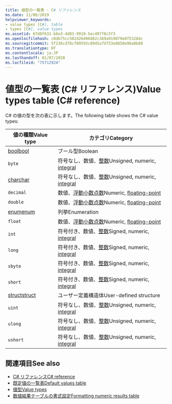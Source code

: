 ```yaml
---
title: 値型の一覧表 - C# リファレンス
ms.date: 11/06/2019
helpviewer_keywords:
- value types [C#], table
- types [C#], value types
ms.assetid: 67d8f631-b6e3-4d83-9910-5ec497f8c5f3
ms.openlocfilehash: c0db75cc502426490d82c369a919079e8f53284c
ms.sourcegitcommit: 5f236cd78cf09593c8945a7d753e0850e96a0b80
ms.translationtype: HT
ms.contentlocale: ja-JP
ms.lasthandoff: 01/07/2020
ms.locfileid: "75712924"
---
```

# <a name="value-types-table-c-reference"></a><span data-ttu-id="a7463-102">値型の一覧表 (C# リファレンス)</span><span class="sxs-lookup"><span data-stu-id="a7463-102">Value types table (C# reference)</span></span>

<span data-ttu-id="a7463-103">C# の値の型を次の表に示します。</span><span class="sxs-lookup"><span data-stu-id="a7463-103">The following table shows the C# value types:</span></span>

|<span data-ttu-id="a7463-104">値の種類</span><span class="sxs-lookup"><span data-stu-id="a7463-104">Value type</span></span>|<span data-ttu-id="a7463-105">カテゴリ</span><span class="sxs-lookup"><span data-stu-id="a7463-105">Category</span></span>|
|----------------|--------------|
|[<span data-ttu-id="a7463-106">bool</span><span class="sxs-lookup"><span data-stu-id="a7463-106">bool</span></span>](../builtin-types/bool.md)|<span data-ttu-id="a7463-107">ブール型</span><span class="sxs-lookup"><span data-stu-id="a7463-107">Boolean</span></span>|
|`byte`|<span data-ttu-id="a7463-108">符号なし、数値、[整数](../builtin-types/integral-numeric-types.md)</span><span class="sxs-lookup"><span data-stu-id="a7463-108">Unsigned, numeric, [integral](../builtin-types/integral-numeric-types.md)</span></span>|
|[<span data-ttu-id="a7463-109">char</span><span class="sxs-lookup"><span data-stu-id="a7463-109">char</span></span>](../builtin-types/char.md)|<span data-ttu-id="a7463-110">符号なし、数値、[整数](../builtin-types/integral-numeric-types.md)</span><span class="sxs-lookup"><span data-stu-id="a7463-110">Unsigned, numeric, [integral](../builtin-types/integral-numeric-types.md)</span></span>|
|`decimal`|<span data-ttu-id="a7463-111">数値、[浮動小数点数](../builtin-types/floating-point-numeric-types.md)</span><span class="sxs-lookup"><span data-stu-id="a7463-111">Numeric, [floating-point](../builtin-types/floating-point-numeric-types.md)</span></span>|
|`double`|<span data-ttu-id="a7463-112">数値、[浮動小数点数](../builtin-types/floating-point-numeric-types.md)</span><span class="sxs-lookup"><span data-stu-id="a7463-112">Numeric, [floating-point](../builtin-types/floating-point-numeric-types.md)</span></span>|
|[<span data-ttu-id="a7463-113">enum</span><span class="sxs-lookup"><span data-stu-id="a7463-113">enum</span></span>](../builtin-types/enum.md)|<span data-ttu-id="a7463-114">列挙</span><span class="sxs-lookup"><span data-stu-id="a7463-114">Enumeration</span></span>|
|`float`|<span data-ttu-id="a7463-115">数値、[浮動小数点数](../builtin-types/floating-point-numeric-types.md)</span><span class="sxs-lookup"><span data-stu-id="a7463-115">Numeric, [floating-point](../builtin-types/floating-point-numeric-types.md)</span></span>|
|`int`|<span data-ttu-id="a7463-116">符号付き、数値、[整数](../builtin-types/integral-numeric-types.md)</span><span class="sxs-lookup"><span data-stu-id="a7463-116">Signed, numeric, [integral](../builtin-types/integral-numeric-types.md)</span></span>|
|`long`|<span data-ttu-id="a7463-117">符号付き、数値、[整数](../builtin-types/integral-numeric-types.md)</span><span class="sxs-lookup"><span data-stu-id="a7463-117">Signed, numeric, [integral](../builtin-types/integral-numeric-types.md)</span></span>|
|`sbyte`|<span data-ttu-id="a7463-118">符号付き、数値、[整数](../builtin-types/integral-numeric-types.md)</span><span class="sxs-lookup"><span data-stu-id="a7463-118">Signed, numeric, [integral](../builtin-types/integral-numeric-types.md)</span></span>|
|`short`|<span data-ttu-id="a7463-119">符号付き、数値、[整数](../builtin-types/integral-numeric-types.md)</span><span class="sxs-lookup"><span data-stu-id="a7463-119">Signed, numeric, [integral](../builtin-types/integral-numeric-types.md)</span></span>|
|[<span data-ttu-id="a7463-120">struct</span><span class="sxs-lookup"><span data-stu-id="a7463-120">struct</span></span>](struct.md)|<span data-ttu-id="a7463-121">ユーザー定義構造体</span><span class="sxs-lookup"><span data-stu-id="a7463-121">User-defined structure</span></span>|
|`uint`|<span data-ttu-id="a7463-122">符号なし、数値、[整数](../builtin-types/integral-numeric-types.md)</span><span class="sxs-lookup"><span data-stu-id="a7463-122">Unsigned, numeric, [integral](../builtin-types/integral-numeric-types.md)</span></span>|
|`ulong`|<span data-ttu-id="a7463-123">符号なし、数値、[整数](../builtin-types/integral-numeric-types.md)</span><span class="sxs-lookup"><span data-stu-id="a7463-123">Unsigned, numeric, [integral](../builtin-types/integral-numeric-types.md)</span></span>|
|`ushort`|<span data-ttu-id="a7463-124">符号なし、数値、[整数](../builtin-types/integral-numeric-types.md)</span><span class="sxs-lookup"><span data-stu-id="a7463-124">Unsigned, numeric, [integral](../builtin-types/integral-numeric-types.md)</span></span>|

## <a name="see-also"></a><span data-ttu-id="a7463-125">関連項目</span><span class="sxs-lookup"><span data-stu-id="a7463-125">See also</span></span>

- [<span data-ttu-id="a7463-126">C# リファレンス</span><span class="sxs-lookup"><span data-stu-id="a7463-126">C# reference</span></span>](../index.md)
- [<span data-ttu-id="a7463-127">既定値の一覧表</span><span class="sxs-lookup"><span data-stu-id="a7463-127">Default values table</span></span>](default-values-table.md)
- [<span data-ttu-id="a7463-128">値型</span><span class="sxs-lookup"><span data-stu-id="a7463-128">Value types</span></span>](value-types.md)
- [<span data-ttu-id="a7463-129">数値結果テーブルの書式設定</span><span class="sxs-lookup"><span data-stu-id="a7463-129">Formatting numeric results table</span></span>](formatting-numeric-results-table.md)
